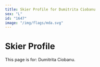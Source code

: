 ```yaml
---
title: Skier Profile for Dumitrita Ciobanu
sex: "L"
id: "1647"
image: "/img/flags/mda.svg" 
---
```


# Skier Profile

This page is for: Dumitrita Ciobanu.
    